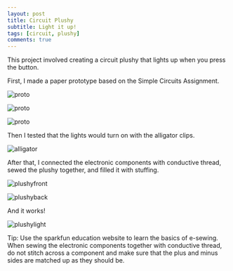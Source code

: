 ```yaml
---
layout: post
title: Circuit Plushy
subtitle: Light it up!
tags: [circuit, plushy]
comments: true
---
```


This project involved creating a circuit plushy that lights up when you press the button. 

First, I made a paper prototype based on the Simple Circuits Assignment.

![proto](http://Rebecca-ET.github.io/img/circuits1.jpg)

![proto](http://Rebecca-ET.github.io/img/circuits.jpg)

![proto](http://Rebecca-ET.github.io/img/proto.jpg)

Then I tested that the lights would turn on with the alligator clips.

![alligator](http://Rebecca-ET.github.io/img/alligatorclips.jpg)

After that, I connected the electronic components with conductive thread, sewed the plushy together, and filled it with stuffing.

![plushyfront](http://Rebecca-ET.github.io/img/plushyfront.jpg)

![plushyback](http://Rebecca-ET.github.io/img/plushyback.jpg)

And it works!

![plushylight](http://Rebecca-ET.github.io/img/plushylight.jpg)

Tip: Use the sparkfun education website to learn the basics of e-sewing. 
When sewing the electronic components together with conductive thread, do not stitch across a component and make sure that the plus and minus sides are matched up as they should be.
